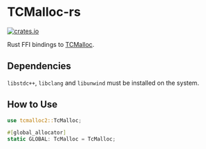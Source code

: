 # TCMalloc-rs

[![crates.io](https://img.shields.io/crates/v/tcmalloc2.svg)](https://crates.io/crates/tcmalloc2)

Rust FFI bindings to [TCMalloc](https://github.com/gperftools/gperftools).

## Dependencies

`libstdc++`, `libclang` and `libunwind` must be installed on the system.

## How to Use

```rust
use tcmalloc2::TcMalloc;

#[global_allocator]
static GLOBAL: TcMalloc = TcMalloc;
```
